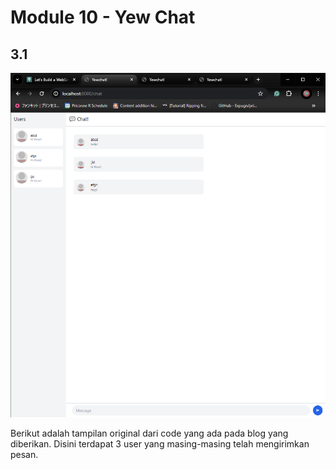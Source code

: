 # Module 10 - Yew Chat

## 3.1
![Running the program with 3 users from original code](./initial_code.png)

Berikut adalah tampilan original dari code yang ada pada blog yang diberikan. Disini terdapat 3 user yang masing-masing telah mengirimkan pesan.
